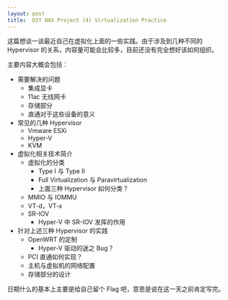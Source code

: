 ```yaml
---
layout: post
title:  DIY NAS Project (4) Virtualization Practice
---
```


这篇想谈一谈最近自己在虚拟化上面的一些实践。由于涉及到几种不同的 Hypervisor 的关系，内容量可能会比较多，目前还没有完全想好该如何组织。

主要内容大概会包括：

* 需要解决的问题
    * 集成显卡
    * 11ac 无线网卡
    * 存储部分
    * 直通对于这些设备的意义
* 常见的几种 Hypervisor
    * Vmware ESXi
    * Hyper-V
    * KVM
* 虚拟化相关技术简介
    * 虚拟化的分类
        * Type I 与 Type II
        * Full Virtualization 与 Paravirtualization
        * 上面三种 Hypervisor 如何分类？
    * MMIO 与 IOMMU
    * VT-d，VT-x
    * SR-IOV
        * Hyper-V 中 SR-IOV 发挥的作用
* 针对上述三种 Hypervisor 的实践
    * OpenWRT 的定制
        * Hyper-V 驱动的迷之 Bug？
    * PCI 直通如何实现？
    * 主机与虚拟机的网络配置
    * 存储部分的设计

日期什么的基本上主要是给自己留个 Flag 吧，意思是说在这一天之前肯定写完。
